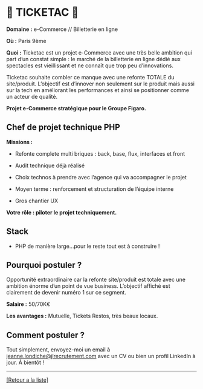 # 📡 TICKETAC 📡

**Domaine :** e-Commerce // Billetterie en ligne

**Où :** Paris 9ème

**Quoi :** Ticketac est un projet e-Commerce avec une très belle ambition qui part d’un constat simple : le marché de la billetterie en ligne dédié aux spectacles est vieillissant et ne connaît que trop peu d’innovations.

Ticketac souhaite combler ce manque avec une refonte TOTALE du site/produit. L’objectif est d’innover non seulement sur le produit mais aussi sur la tech en améliorant les performances et ainsi se positionner comme un acteur de qualité.

**Projet e-Commerce stratégique pour le Groupe Figaro.**

## Chef de projet technique PHP

**Missions :**

* Refonte complete multi briques : back, base, flux, interfaces et front

* Audit technique déjà réalisé

* Choix technos à prendre avec l’agence qui va accompagner le projet

* Moyen terme : renforcement et structuration de l’équipe interne

* Gros chantier UX

**Votre rôle : piloter le projet techniquement.**

## Stack

* PHP de manière large...pour le reste tout est à construire !

## Pourquoi postuler ?

Opportunité extraordinaire car la refonte site/produit est totale avec une ambition énorme d’un point de vue business. L’objectif affiché est clairement de devenir numéro 1 sur ce segment.

**Salaire :** 50/70K€

**Les avantages :** Mutuelle, Tickets Restos, très beaux locaux.

## Comment postuler ?

Tout simplement, envoyez-moi un email à jeanne.londiche@jlrecrutement.com avec un CV ou bien un profil LinkedIn à jour. À bientôt ! 

----
<a href="https://github.com/jlondiche/job-board-php/blob/master/README.md">[Retour a la liste]</a>
